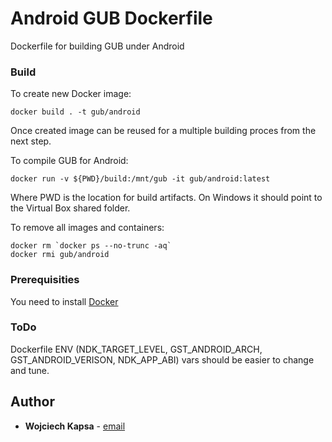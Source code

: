 # Android GUB Dockerfile

Dockerfile for building GUB under Android

### Build

To create new Docker image:

```
docker build . -t gub/android
```
Once created image can be reused for a multiple building proces from the next step.


To compile GUB for Android:

```
docker run -v ${PWD}/build:/mnt/gub -it gub/android:latest
```
Where PWD is the location for build artifacts. On Windows it should point to the Virtual Box shared folder.


To remove all images and containers:

```
docker rm `docker ps --no-trunc -aq`
docker rmi gub/android
```

### Prerequisities

You need to install [Docker](https://www.docker.com/)

### ToDo

Dockerfile ENV (NDK_TARGET_LEVEL, GST_ANDROID_ARCH, GST_ANDROID_VERISON, NDK_APP_ABI) vars should be easier to change and tune.

## Author

* **Wojciech Kapsa** - [email](kapsa@man.poznan.pl)


